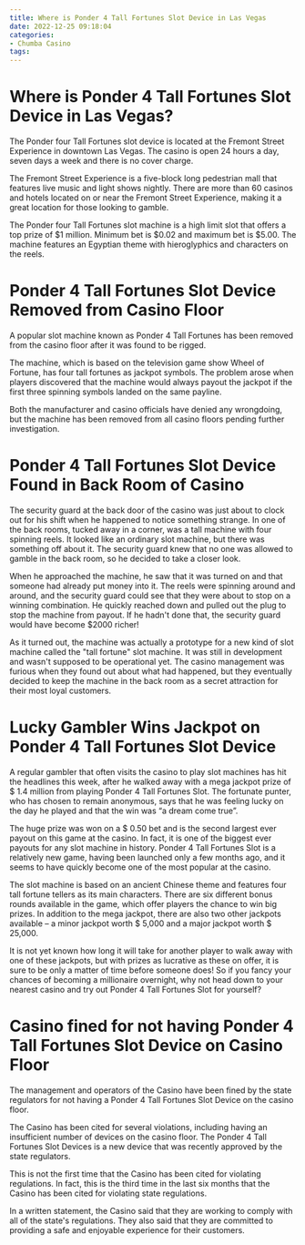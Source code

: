 ```yaml
---
title: Where is Ponder 4 Tall Fortunes Slot Device in Las Vegas
date: 2022-12-25 09:18:04
categories:
- Chumba Casino
tags:
---
```



#  Where is Ponder 4 Tall Fortunes Slot Device in Las Vegas?

The Ponder four Tall Fortunes slot device is located at the Fremont Street Experience in downtown Las Vegas. The casino is open 24 hours a day, seven days a week and there is no cover charge.

The Fremont Street Experience is a five-block long pedestrian mall that features live music and light shows nightly. There are more than 60 casinos and hotels located on or near the Fremont Street Experience, making it a great location for those looking to gamble.

The Ponder four Tall Fortunes slot machine is a high limit slot that offers a top prize of $1 million. Minimum bet is $0.02 and maximum bet is $5.00. The machine features an Egyptian theme with hieroglyphics and characters on the reels.

#  Ponder 4 Tall Fortunes Slot Device Removed from Casino Floor

A popular slot machine known as Ponder 4 Tall Fortunes has been removed from the casino floor after it was found to be rigged.

The machine, which is based on the television game show Wheel of Fortune, has four tall fortunes as jackpot symbols. The problem arose when players discovered that the machine would always payout the jackpot if the first three spinning symbols landed on the same payline.

Both the manufacturer and casino officials have denied any wrongdoing, but the machine has been removed from all casino floors pending further investigation.

#  Ponder 4 Tall Fortunes Slot Device Found in Back Room of Casino

The security guard at the back door of the casino was just about to clock out for his shift when he happened to notice something strange. In one of the back rooms, tucked away in a corner, was a tall machine with four spinning reels. It looked like an ordinary slot machine, but there was something off about it. The security guard knew that no one was allowed to gamble in the back room, so he decided to take a closer look.

When he approached the machine, he saw that it was turned on and that someone had already put money into it. The reels were spinning around and around, and the security guard could see that they were about to stop on a winning combination. He quickly reached down and pulled out the plug to stop the machine from payout. If he hadn't done that, the security guard would have become $2000 richer!

As it turned out, the machine was actually a prototype for a new kind of slot machine called the "tall fortune" slot machine. It was still in development and wasn't supposed to be operational yet. The casino management was furious when they found out about what had happened, but they eventually decided to keep the machine in the back room as a secret attraction for their most loyal customers.

#  Lucky Gambler Wins Jackpot on Ponder 4 Tall Fortunes Slot Device

A regular gambler that often visits the casino to play slot machines has hit the headlines this week, after he walked away with a mega jackpot prize of $ 1.4 million from playing Ponder 4 Tall Fortunes Slot. The fortunate punter, who has chosen to remain anonymous, says that he was feeling lucky on the day he played and that the win was “a dream come true”.

The huge prize was won on a $ 0.50 bet and is the second largest ever payout on this game at the casino. In fact, it is one of the biggest ever payouts for any slot machine in history. Ponder 4 Tall Fortunes Slot is a relatively new game, having been launched only a few months ago, and it seems to have quickly become one of the most popular at the casino.

The slot machine is based on an ancient Chinese theme and features four tall fortune tellers as its main characters. There are six different bonus rounds available in the game, which offer players the chance to win big prizes. In addition to the mega jackpot, there are also two other jackpots available – a minor jackpot worth $ 5,000 and a major jackpot worth $ 25,000.

It is not yet known how long it will take for another player to walk away with one of these jackpots, but with prizes as lucrative as these on offer, it is sure to be only a matter of time before someone does! So if you fancy your chances of becoming a millionaire overnight, why not head down to your nearest casino and try out Ponder 4 Tall Fortunes Slot for yourself?

#  Casino fined for not having Ponder 4 Tall Fortunes Slot Device on Casino Floor

The management and operators of the Casino have been fined by the state regulators for not having a Ponder 4 Tall Fortunes Slot Device on the casino floor.

The Casino has been cited for several violations, including having an insufficient number of devices on the casino floor. The Ponder 4 Tall Fortunes Slot Devices is a new device that was recently approved by the state regulators.

This is not the first time that the Casino has been cited for violating regulations. In fact, this is the third time in the last six months that the Casino has been cited for violating state regulations.

In a written statement, the Casino said that they are working to comply with all of the state's regulations. They also said that they are committed to providing a safe and enjoyable experience for their customers.